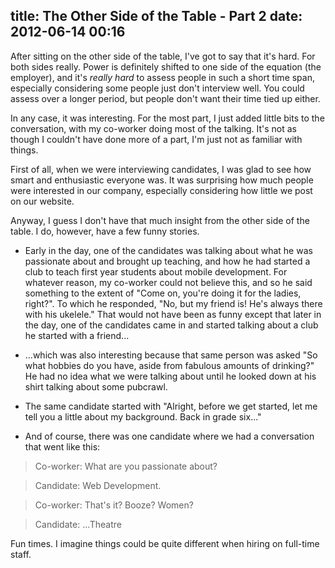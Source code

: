 title: The Other Side of the Table - Part 2
date: 2012-06-14 00:16
---

After sitting on the other side of the table, I've got to say that it's hard. For both sides really. Power is definitely shifted to one side of the equation (the employer), and it's *really hard* to assess people in such a short time span, especially considering some people just don't interview well. You could assess over a longer period, but people don't want their time tied up either.

In any case, it was interesting. For the most part, I just added little bits to the conversation, with my co-worker doing most of the talking. It's not as though I couldn't have done more of a part, I'm just not as familiar with things.

First of all, when we were interviewing candidates, I was glad to see how smart and enthusiastic everyone was. It was surprising how much people were interested in our company, especially considering how little we post on our website.

Anyway, I guess I don't have that much insight from the other side of the table. I do, however, have a few funny stories.

- Early in the day, one of the candidates was talking about what he was passionate about and brought up teaching, and how he had started a club to teach first year students about mobile development. For whatever reason, my co-worker could not believe this, and so he said something to the extent of "Come on, you're doing it for the ladies, right?". To which he responded, "No, but my friend is! He's always there with his ukelele." That would not have been as funny except that later in the day, one of the candidates came in and started talking about a club he started with a friend...

- ...which was also interesting because that same person was asked "So what hobbies do you have, aside from fabulous amounts of drinking?" He had no idea what we were talking about until he looked down at his shirt talking about some pubcrawl.

- The same candidate started with "Alright, before we get started, let me tell you a little about my background. Back in grade six..."

- And of course, there was one candidate where we had a conversation that went like this:

> Co-worker: What are you passionate about?

> Candidate: Web Development.

> Co-worker: That's it? Booze? Women?

> Candidate: ...Theatre

Fun times. I imagine things could be quite different when hiring on full-time staff.
